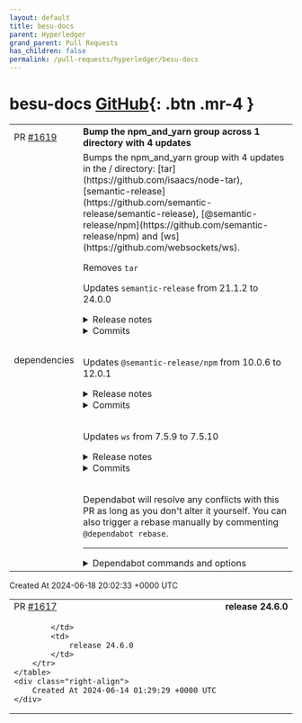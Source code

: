 ```yaml
---
layout: default
title: besu-docs
parent: Hyperledger
grand_parent: Pull Requests
has_children: false
permalink: /pull-requests/hyperledger/besu-docs
---
```


# besu-docs <span class="fs-3 right-align">[GitHub](https://github.com/hyperledger/besu-docs){: .btn .mr-4 }</span>


<div>
    <table>
        <tr>
            <td>
                PR <a href="https://github.com/hyperledger/besu-docs/pull/1619" class=".btn">#1619</a>
            </td>
            <td>
                <b>
                    Bump the npm_and_yarn group across 1 directory with 4 updates
                </b>
            </td>
        </tr>
        <tr>
            <td>
                <span class="chip">dependencies</span>
            </td>
            <td>
                Bumps the npm_and_yarn group with 4 updates in the / directory: [tar](https://github.com/isaacs/node-tar), [semantic-release](https://github.com/semantic-release/semantic-release), [@semantic-release/npm](https://github.com/semantic-release/npm) and [ws](https://github.com/websockets/ws).

Removes `tar`

Updates `semantic-release` from 21.1.2 to 24.0.0
<details>
<summary>Release notes</summary>
<p><em>Sourced from <a href="https://github.com/semantic-release/semantic-release/releases">semantic-release's releases</a>.</em></p>
<blockquote>
<h2>v24.0.0</h2>
<h1><a href="https://github.com/semantic-release/semantic-release/compare/v23.1.1...v24.0.0">24.0.0</a> (2024-05-31)</h1>
<h3>Bug Fixes</h3>
<ul>
<li><strong>deps:</strong> upgraded to the beta of the commit-analyzer plugin (<a href="https://github.com/semantic-release/semantic-release/commit/dfc3d9110ece8f4a1b72e209e3efce4c67a4902f">dfc3d91</a>)</li>
<li><strong>deps:</strong> upgraded to the beta of the release-notes-generator plugin (<a href="https://github.com/semantic-release/semantic-release/commit/4a4cd92097e73dc1defc514347c673d84e1b6a9e">4a4cd92</a>)</li>
</ul>
<h3>BREAKING CHANGES</h3>
<ul>
<li><strong>deps:</strong> the commit-analyzer plugin now expects to be used with the latest major versions of
conventional-changelog packages. if you are installing any of these packages in addition to
semantic-release, be sure to update them as well</li>
<li><strong>deps:</strong> the release-notes-generator plugin now expects to be used with the latest major
versions of conventional-changelog packages. if you are installing any of these packages in addition
to semantic-release, be sure to update them as well</li>
</ul>
<h2>v24.0.0-beta.2</h2>
<h1><a href="https://github.com/semantic-release/semantic-release/compare/v24.0.0-beta.1...v24.0.0-beta.2">24.0.0-beta.2</a> (2024-05-25)</h1>
<h3>Bug Fixes</h3>
<ul>
<li><strong>deps:</strong> upgraded to the beta of the commit-analyzer plugin (<a href="https://github.com/semantic-release/semantic-release/commit/dfc3d9110ece8f4a1b72e209e3efce4c67a4902f">dfc3d91</a>)</li>
</ul>
<h3>BREAKING CHANGES</h3>
<ul>
<li><strong>deps:</strong> the commit-analyzer plugin now expects to be used with the latest major versions of
conventional-changelog packages. if you are installing any of these packages in addition to
semantic-release, be sure to update them as well</li>
</ul>
<h2>v24.0.0-beta.1</h2>
<h1><a href="https://github.com/semantic-release/semantic-release/compare/v23.1.1...v24.0.0-beta.1">24.0.0-beta.1</a> (2024-05-17)</h1>
<h3>Bug Fixes</h3>
<ul>
<li><strong>deps:</strong> upgraded to the beta of the release-notes-generator plugin (<a href="https://github.com/semantic-release/semantic-release/commit/4a4cd92097e73dc1defc514347c673d84e1b6a9e">4a4cd92</a>)</li>
</ul>
<h3>BREAKING CHANGES</h3>
<ul>
<li><strong>deps:</strong> the release-notes-generator plugin now expects to be used with the latest major
versions of conventional-changelog packages. if you are installing any of these packages in addition
to semantic-release, be sure to update them as well</li>
</ul>
<h2>v23.1.1</h2>
<!-- raw HTML omitted -->
</blockquote>
<p>... (truncated)</p>
</details>
<details>
<summary>Commits</summary>
<ul>
<li><a href="https://github.com/semantic-release/semantic-release/commit/2b3e5f7c14727ed9052271b58f6a3daf3becf037"><code>2b3e5f7</code></a> Merge pull request <a href="https://redirect.github.com/semantic-release/semantic-release/issues/3327">#3327</a> from semantic-release/beta</li>
<li><a href="https://github.com/semantic-release/semantic-release/commit/c0e433dde68daca60aabfdd91bcf80e2a5383f36"><code>c0e433d</code></a> ci(action): update github/codeql-action action to v3.25.7 (<a href="https://redirect.github.com/semantic-release/semantic-release/issues/3326">#3326</a>)</li>
<li><a href="https://github.com/semantic-release/semantic-release/commit/2b770959d28a83e901c566f37a63c69f6e14ed6e"><code>2b77095</code></a> Merge branch 'master' of github.com:semantic-release/semantic-release into beta</li>
<li><a href="https://github.com/semantic-release/semantic-release/commit/5f05152fe642f29dda437ce78e1ce3bcb89f1dea"><code>5f05152</code></a> chore(deps): update npm to v10.8.1 (<a href="https://redirect.github.com/semantic-release/semantic-release/issues/3325">#3325</a>)</li>
<li><a href="https://github.com/semantic-release/semantic-release/commit/6d7dc855870291126472f0ea1a3cc1999f5d9b6d"><code>6d7dc85</code></a> chore(deps): update dependency got to v14.3.0 (<a href="https://redirect.github.com/semantic-release/semantic-release/issues/3311">#3311</a>)</li>
<li><a href="https://github.com/semantic-release/semantic-release/commit/20b2672d4005c21d9cabcbb91df79f72d32e3e1b"><code>20b2672</code></a> ci(action): update github/codeql-action action to v3.25.6 (<a href="https://redirect.github.com/semantic-release/semantic-release/issues/3316">#3316</a>)</li>
<li><a href="https://github.com/semantic-release/semantic-release/commit/2620c1078d844003322482ac96af7dde36cf7396"><code>2620c10</code></a> docs: update file extensions to include .mjs on configuration docs page (<a href="https://redirect.github.com/semantic-release/semantic-release/issues/3322">#3322</a>)</li>
<li><a href="https://github.com/semantic-release/semantic-release/commit/dfc3d9110ece8f4a1b72e209e3efce4c67a4902f"><code>dfc3d91</code></a> fix(deps): upgraded to the beta of the commit-analyzer plugin</li>
<li><a href="https://github.com/semantic-release/semantic-release/commit/e424297f2f97b712e83203c91d12220e9b4cae9f"><code>e424297</code></a> chore(deps): lock file maintenance (<a href="https://redirect.github.com/semantic-release/semantic-release/issues/3312">#3312</a>)</li>
<li><a href="https://github.com/semantic-release/semantic-release/commit/36809746f7a6c85eba681f0beca1ff33b0f0f0cc"><code>3680974</code></a> chore(deps): update dependency publint to v0.2.8 (<a href="https://redirect.github.com/semantic-release/semantic-release/issues/3310">#3310</a>)</li>
<li>Additional commits viewable in <a href="https://github.com/semantic-release/semantic-release/compare/v21.1.2...v24.0.0">compare view</a></li>
</ul>
</details>
<br />

Updates `@semantic-release/npm` from 10.0.6 to 12.0.1
<details>
<summary>Release notes</summary>
<p><em>Sourced from <a href="https://github.com/semantic-release/npm/releases"><code>@​semantic-release/npm</code>'s releases</a>.</em></p>
<blockquote>
<h2>v12.0.1</h2>
<h2><a href="https://github.com/semantic-release/npm/compare/v12.0.0...v12.0.1">12.0.1</a> (2024-05-09)</h2>
<h3>Bug Fixes</h3>
<ul>
<li><strong>deps:</strong> update dependency execa to v9 (<a href="https://github.com/semantic-release/npm/commit/9ac5ed00021db4a7e2799b87ecf1b8f4fb7bede6">9ac5ed0</a>)</li>
</ul>
<h2>v12.0.0</h2>
<h1><a href="https://github.com/semantic-release/npm/compare/v11.0.3...v12.0.0">12.0.0</a> (2024-03-16)</h1>
<h3>Features</h3>
<ul>
<li><strong>exports:</strong> defined <code>exports</code> to point at ./index.js (<a href="https://github.com/semantic-release/npm/commit/9e193c2239ee651d5a1fddce499edb664140938f">9e193c2</a>)</li>
<li><strong>node-versions:</strong> dropped support for node v18 and v19 (<a href="https://github.com/semantic-release/npm/commit/2df962b6c7563a3a797ab6d54e0e071dd898f08c">2df962b</a>)</li>
</ul>
<h3>BREAKING CHANGES</h3>
<ul>
<li><strong>exports:</strong> <code>exports</code> has been defined, which prevents access to private apis (which arent
intended for consumption anyway)</li>
<li><strong>node-versions:</strong> node v18 and v19 are no longer supported</li>
</ul>
<h2>v11.0.3</h2>
<h2><a href="https://github.com/semantic-release/npm/compare/v11.0.2...v11.0.3">11.0.3</a> (2024-03-01)</h2>
<h3>Bug Fixes</h3>
<ul>
<li><strong>deps:</strong> raised the minimum accepted range of npm to v10.5.0 (<a href="https://redirect.github.com/semantic-release/npm/issues/759">#759</a>) (<a href="https://github.com/semantic-release/npm/commit/a0313f82060ec344d77443a9b1b28e87178dcf78">a0313f8</a>), closes <a href="https://redirect.github.com/semantic-release/semantic-release/issues/3202">semantic-release/semantic-release#3202</a></li>
</ul>
<p>even though our existing range allowed anyone to update as soon as the new npm version was available, this will encourage being on a version that does not report the ip vulnerability a bit more forcefully</p>
<h2>v11.0.2</h2>
<h2><a href="https://github.com/semantic-release/npm/compare/v11.0.1...v11.0.2">11.0.2</a> (2023-12-07)</h2>
<h3>Bug Fixes</h3>
<ul>
<li><strong>deps:</strong> update dependency npm to v10.2.5 (<a href="https://github.com/semantic-release/npm/commit/42b5dec34f4a894d30d1b8a944fb6ba86069c6a4">42b5dec</a>)</li>
</ul>
<h2>v11.0.1</h2>
<h2><a href="https://github.com/semantic-release/npm/compare/v11.0.0...v11.0.1">11.0.1</a> (2023-11-02)</h2>
<h3>Bug Fixes</h3>
<!-- raw HTML omitted -->
</blockquote>
<p>... (truncated)</p>
</details>
<details>
<summary>Commits</summary>
<ul>
<li><a href="https://github.com/semantic-release/npm/commit/9ac5ed00021db4a7e2799b87ecf1b8f4fb7bede6"><code>9ac5ed0</code></a> fix(deps): update dependency execa to v9</li>
<li><a href="https://github.com/semantic-release/npm/commit/63cbef1912ce4ffdc8f7689d188358698f69e23b"><code>63cbef1</code></a> ci(action): update actions/checkout action to v4.1.5 (<a href="https://redirect.github.com/semantic-release/npm/issues/796">#796</a>)</li>
<li><a href="https://github.com/semantic-release/npm/commit/2e93b22c5eda014faa695268928f50ed8db28148"><code>2e93b22</code></a> chore(deps): update dependency sinon to v17.0.2 (<a href="https://redirect.github.com/semantic-release/npm/issues/795">#795</a>)</li>
<li><a href="https://github.com/semantic-release/npm/commit/fbf77cfae64ac04c73e616655a99f3ddb5182a1d"><code>fbf77cf</code></a> chore(deps): lock file maintenance (<a href="https://redirect.github.com/semantic-release/npm/issues/794">#794</a>)</li>
<li><a href="https://github.com/semantic-release/npm/commit/f93b63fee96d8e5fb29ff989cefec504c311d462"><code>f93b63f</code></a> chore(deps): update dependency ava to v6.1.3 (<a href="https://redirect.github.com/semantic-release/npm/issues/793">#793</a>)</li>
<li><a href="https://github.com/semantic-release/npm/commit/86011db51801fedf17eec1e9611b1cbe8e46cafa"><code>86011db</code></a> chore(deps): update npm to v10.7.0 (<a href="https://redirect.github.com/semantic-release/npm/issues/788">#788</a>)</li>
<li><a href="https://github.com/semantic-release/npm/commit/5850c2e96845f22ea0a6a2afd656ed1c1643e1c9"><code>5850c2e</code></a> chore(deps): update npm to v10.6.0</li>
<li><a href="https://github.com/semantic-release/npm/commit/8ae2364df5442920b1466981c71d7f7813311646"><code>8ae2364</code></a> chore(deps): lock file maintenance (<a href="https://redirect.github.com/semantic-release/npm/issues/787">#787</a>)</li>
<li><a href="https://github.com/semantic-release/npm/commit/08859862a49c299e1551042b3e9822958c4d1af3"><code>0885986</code></a> chore(deps): lock file maintenance (<a href="https://redirect.github.com/semantic-release/npm/issues/786">#786</a>)</li>
<li><a href="https://github.com/semantic-release/npm/commit/f9c63abfbe92ec9629bae7ea70a61734272b307a"><code>f9c63ab</code></a> ci(action): update actions/checkout action to v4.1.4 (<a href="https://redirect.github.com/semantic-release/npm/issues/782">#782</a>)</li>
<li>Additional commits viewable in <a href="https://github.com/semantic-release/npm/compare/v10.0.6...v12.0.1">compare view</a></li>
</ul>
</details>
<br />

Updates `ws` from 7.5.9 to 7.5.10
<details>
<summary>Release notes</summary>
<p><em>Sourced from <a href="https://github.com/websockets/ws/releases">ws's releases</a>.</em></p>
<blockquote>
<h2>7.5.10</h2>
<h1>Bug fixes</h1>
<ul>
<li>Backported e55e5106 to the 7.x release line (22c28763).</li>
</ul>
</blockquote>
</details>
<details>
<summary>Commits</summary>
<ul>
<li><a href="https://github.com/websockets/ws/commit/d962d70649e393841ee1ed726a8f7ffbe90d0c06"><code>d962d70</code></a> [dist] 7.5.10</li>
<li><a href="https://github.com/websockets/ws/commit/22c28763234aa75a7e1b76f5c01c181260d7917f"><code>22c2876</code></a> [security] Fix crash when the Upgrade header cannot be read (<a href="https://redirect.github.com/websockets/ws/issues/2231">#2231</a>)</li>
<li>See full diff in <a href="https://github.com/websockets/ws/compare/7.5.9...7.5.10">compare view</a></li>
</ul>
</details>
<br />


Dependabot will resolve any conflicts with this PR as long as you don't alter it yourself. You can also trigger a rebase manually by commenting `@dependabot rebase`.

[//]: # (dependabot-automerge-start)
[//]: # (dependabot-automerge-end)

---

<details>
<summary>Dependabot commands and options</summary>
<br />

You can trigger Dependabot actions by commenting on this PR:
- `@dependabot rebase` will rebase this PR
- `@dependabot recreate` will recreate this PR, overwriting any edits that have been made to it
- `@dependabot merge` will merge this PR after your CI passes on it
- `@dependabot squash and merge` will squash and merge this PR after your CI passes on it
- `@dependabot cancel merge` will cancel a previously requested merge and block automerging
- `@dependabot reopen` will reopen this PR if it is closed
- `@dependabot close` will close this PR and stop Dependabot recreating it. You can achieve the same result by closing it manually
- `@dependabot show <dependency name> ignore conditions` will show all of the ignore conditions of the specified dependency
- `@dependabot ignore <dependency name> major version` will close this group update PR and stop Dependabot creating any more for the specific dependency's major version (unless you unignore this specific dependency's major version or upgrade to it yourself)
- `@dependabot ignore <dependency name> minor version` will close this group update PR and stop Dependabot creating any more for the specific dependency's minor version (unless you unignore this specific dependency's minor version or upgrade to it yourself)
- `@dependabot ignore <dependency name>` will close this group update PR and stop Dependabot creating any more for the specific dependency (unless you unignore this specific dependency or upgrade to it yourself)
- `@dependabot unignore <dependency name>` will remove all of the ignore conditions of the specified dependency
- `@dependabot unignore <dependency name> <ignore condition>` will remove the ignore condition of the specified dependency and ignore conditions
You can disable automated security fix PRs for this repo from the [Security Alerts page](https://github.com/hyperledger/besu-docs/network/alerts).

</details>
            </td>
        </tr>
    </table>
    <div class="right-align">
        Created At 2024-06-18 20:02:33 +0000 UTC
    </div>
</div>

<div>
    <table>
        <tr>
            <td>
                PR <a href="https://github.com/hyperledger/besu-docs/pull/1617" class=".btn">#1617</a>
            </td>
            <td>
                <b>
                    release 24.6.0
                </b>
            </td>
        </tr>
        <tr>
            <td>
                
            </td>
            <td>
                release 24.6.0
            </td>
        </tr>
    </table>
    <div class="right-align">
        Created At 2024-06-14 01:29:29 +0000 UTC
    </div>
</div>

